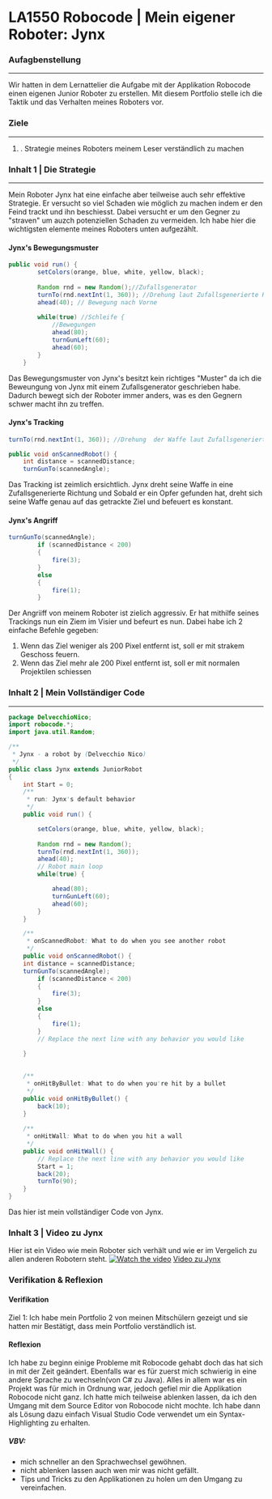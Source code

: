 # LA1550 Robocode | Mein eigener Roboter: Jynx
### Aufagbenstellung
----
Wir hatten in dem Lernattelier die Aufgabe mit der Applikation Robocode einen eigenen Junior Roboter zu erstellen. Mit diesem Portfolio stelle ich die Taktik und das Verhalten meines Roboters vor.
### Ziele
---
1. . Strategie meines Roboters meinem Leser verständlich zu machen

### Inhalt 1 | Die Strategie
--- 
Mein Roboter Jynx hat eine einfache aber teilweise auch sehr effektive Strategie. Er versucht so viel Schaden wie möglich zu machen indem er den Feind trackt und ihn beschiesst. Dabei versucht er um den Gegner zu "straven" um auzch potenziellen Schaden zu vermeiden.
Ich habe hier die wichtigsten elemente meines Roboters unten aufgezählt.
#### Jynx's Bewegungsmuster
```java
public void run() {
		setColors(orange, blue, white, yellow, black);
		
		Random rnd = new Random();//Zufallsgenerator
		turnTo(rnd.nextInt(1, 360)); //Drehung laut Zufallsgenerierte Richtung
		ahead(40); // Bewegung nach Vorne
		
		while(true) //Schleife {
            //Bewegungen
			ahead(80);
			turnGunLeft(60);
			ahead(60);
		}
	}
```
Das Bewegungsmuster von Jynx's besitzt kein richtiges "Muster" da ich die Beweungung von Jynx mit einem Zufallsgenerator geschrieben habe. Dadurch bewegt sich der Roboter immer anders, was es den Gegnern schwer macht ihn zu treffen.
#### Jynx's Tracking
```java
turnTo(rnd.nextInt(1, 360)); //Drehung  der Waffe laut Zufallsgenerierte Richtung

public void onScannedRobot() {
	int distance = scannedDistance;
	turnGunTo(scannedAngle);
```
Das Tracking ist zeimlich ersichtlich. Jynx dreht seine Waffe in eine Zufallsgenerierte Richtung und Sobald er ein Opfer gefunden hat, dreht sich seine Waffe genau auf das getrackte Ziel und befeuert es konstant.
#### Jynx's Angriff
```java
turnGunTo(scannedAngle);
		if (scannedDistance < 200)
		{
			fire(3);
		}
		else
		{
			fire(1);
		}
```
Der Angriiff von meinem Roboter ist zielich aggressiv. Er hat mithilfe seines Trackings nun ein Ziem im Visier und befeurt es nun. Dabei habe ich 2 einfache Befehle gegeben: 
1. Wenn das Ziel weniger als 200 Pixel entfernt ist, soll er mit strakem Geschoss feuern.
2. Wenn das Ziel mehr ale 200 Pixel entfernt ist, soll er mit normalen Projektilen schiessen

### Inhalt 2 | Mein Vollständiger Code
---

```java
package DelvecchioNico;
import robocode.*;
import java.util.Random;

/**
 * Jynx - a robot by (Delvecchio Nico)
 */
public class Jynx extends JuniorRobot
{	
	int Start = 0;
	/**
	 * run: Jynx's default behavior
	 */
	public void run() {

		setColors(orange, blue, white, yellow, black);
		
		Random rnd = new Random();
		turnTo(rnd.nextInt(1, 360));
		ahead(40);
		// Robot main loop
		while(true) {

			ahead(80);
			turnGunLeft(60);
			ahead(60);
		}
	}

	/**
	 * onScannedRobot: What to do when you see another robot
	 */
	public void onScannedRobot() {
	int distance = scannedDistance;
	turnGunTo(scannedAngle);
		if (scannedDistance < 200)
		{
			fire(3);
		}
		else
		{
			fire(1);
		}
		// Replace the next line with any behavior you would like
		
	}
	

	/**
	 * onHitByBullet: What to do when you're hit by a bullet
	 */
	public void onHitByBullet() {
		back(10);
	}
	
	/**
	 * onHitWall: What to do when you hit a wall
	 */
	public void onHitWall() {
		// Replace the next line with any behavior you would like
		Start = 1;
		back(20);
		turnTo(90);
	}	
}

```
Das hier ist mein vollständiger Code von Jynx.


### Inhalt 3 | Video zu Jynx
Hier ist ein Video wie mein Roboter sich verhält und wie er im Vergelich zu allen anderen Robotern steht.
[![Watch the video](https://cdn.discordapp.com/attachments/872223445889450044/935839218188566528/csm_robocode_feld_b316433185.png)](https://www.youtube.com/watch?v=sm9BlHS-cPs)
[Video zu Jynx](https://www.youtube.com/watch?v=sm9BlHS-cPs)


### Verifikation & Reflexion

#### Verifikation
Ziel 1:
Ich habe mein Portfolio 2 von meinen Mitschülern gezeigt und sie hatten mir Bestätigt, dass mein Portfolio verständlich ist.

#### Reflexion
Ich habe zu beginn einige Probleme mit Robocode gehabt doch das hat sich in mit der Zeit geändert. Ebenfalls war es für zuerst mich schwierig in eine andere Sprache zu wechseln(von C# zu Java). Alles in allem war es ein Projekt was für mich in Ordnung war, jedoch gefiel mir die Applikation Robocode nicht ganz.
Ich hatte mich teilweise ablenken lassen, da ich den Umgang mit dem Source Editor von Robocode nicht mochte. Ich habe dann als Lösung dazu einfach Visual Studio Code verwendet um ein Syntax-Highlighting zu erhalten.

##### VBV:
- mich schneller an den Sprachwechsel gewöhnen.
- nicht ablenken lassen auch wen mir was nicht gefällt.
- Tips und Tricks zu den Applikationen zu holen um den Umgang zu vereinfachen.








